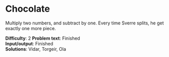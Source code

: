 # Chocolate
Multiply two numbers, and subtract by one. Every time Sverre splits, he get exactly one more piece.

__Difficulty__: 2
__Problem text__: Finished  
__Input/output__: Finished  
__Solutions__: Vidar, Torgeir, Ola

